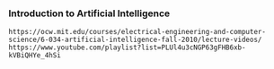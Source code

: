 ### Introduction to Artificial Intelligence
    https://ocw.mit.edu/courses/electrical-engineering-and-computer-science/6-034-artificial-intelligence-fall-2010/lecture-videos/
    https://www.youtube.com/playlist?list=PLUl4u3cNGP63gFHB6xb-kVBiQHYe_4hSi
